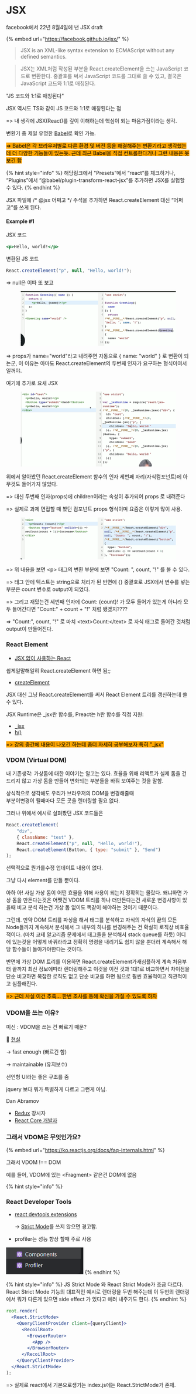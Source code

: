 # JSX

facebook에서 22년 8월4일에 낸 JSX draft

{% embed url="https://facebook.github.io/jsx/" %}

> JSX is an XML-like syntax extension to ECMAScript without any defined semantics.



> JSX는 XML처럼 작성된 부분을 React.createElement을 쓰는 JavaScript 코드로 변환한다. 중괄호를 써서 JavaScript 코드를 그대로 쓸 수 있고, 결국은 JavaScript 코드와 1:1로 매칭된다.

"JS 코드와 1:1로 매칭된다"

JSX 역시도 TS와 같이 JS 코드와 1:1로 매칭된다는 점

\=> 내 생각에 JSX(React)를 깊이 이해하는데 핵심이 되는 마음가짐이라는 생각.



변환기 중 제일 유명한 [Babel](https://babeljs.io/repl)로 확인 가능.

<mark style="background-color:orange;">=> Babel은 각 브라우저별로 다른 환경 및 버전 등을 해결해주는 변환기라고 생각했는데 더 다양한 기능들이 있는듯. 근데 최근 Babel을 직접 컨트롤한다거나 그런 내용은 못보긴 함</mark>

{% hint style="info" %}
해당링크에서   "Presets”에서 “react”를 체크하거나, “Plugins”에서 “@babel/plugin-transform-react-jsx”를 추가하면 JSX를 실험할 수 있다.
{% endhint %}



JSX 파일에 /\* @jsx 어쩌고 \*/ 주석을 추가하면 React.createElement 대신 “어쩌고”를 쓰게 된다.

#### Example #1

JSX 코드

```jsx
<p>Hello, world!</p>
```

변환된 JS 코드

```jsx
React.createElement("p", null, "Hello, world!");
```

\=> null은 이따 또 보고



<figure><img src="../../.gitbook/assets/image (5).png" alt=""><figcaption></figcaption></figure>

\=> props가 name="world"라고 내려주면 자동으로 {  name: "world" } 로 변환이 되는군, 이 이유는 아마도 React.createElement의 두번째 인자가 요구하는 형식이여서일꺼야.



여기에 추가로 요새 JSX

<figure><img src="../../.gitbook/assets/image (2).png" alt=""><figcaption></figcaption></figure>

위에서 알아봤던 React.createElement 함수의 인자 세번째 자리(자식컴포넌트)에 아무것도 들어가지 않았다.

\=> 대신 두번째 인자(props)에 children이라는 속성이 추가되어 props 로 내려준다

\=> 실제로 과제 면접할 때 봤던 컴포넌트 props 형식이며 요즘은 이렇게 많이 사용.



<figure><img src="../../.gitbook/assets/image (4).png" alt=""><figcaption></figcaption></figure>

\=> 위 내용을 보면 \<p> 태그의 변환 부분에 보면 "Count: ", count, "!" 를 볼 수 있다.&#x20;

\=> 태그 안에 텍스트는 string으로 처리가 된 반면에 {} 중괄호로 JSX에서 변수를 넣는 부분은 count 변수로 output이 되었다.

\=> 그리고 재밌는건 세번째 인자에 Count: {count}! 가 모두 들어가 있는게 아니라 모두 들어간다면 "Count:" + count + "!" 처럼 됐겠지????

\=> "Count:", count, "!" 로 마치 \<text>Count:\</text> 로 자식 태그로 들어간 것처럼 output이 만들어진다.



### React Element

* [JSX 없이 사용하는 React](https://ko.reactjs.org/docs/react-without-jsx.html)

쉽게일말해일히 React.createElement 하면 됨;;

* [createElement](https://beta.reactjs.org/reference/react/createElement)

JSX 대신 그냥 React.createElement를 써서 React Element 트리를 갱신하는데 쓸 수 있다.

JSX Runtime은 \_jsx란 함수를, Preact는 h란 함수를 직접 지원:

* [\_jsx](https://reactjs.org/blog/2020/09/22/introducing-the-new-jsx-transform.html)
* [h()](https://preactjs.com/guide/v10/api-reference/#h--createelement)

<mark style="background-color:orange;">=> 강의 중간에 내용이 나오긴 하는데 좀더 자세히 공부해보자 특히 "\_jsx"</mark>

###

### VDOM (Virtual DOM)

내 기존생각: 가상돔에 대한 이야기는 알고는 있다. 효율을 위해 리액트가 실제 돔을 건드리지 않고 가상 돔을 만들어 변화되는 부분들을 바꿔 보여주는 것을 말함.



상식적으로   생각해도 우리가 브라우저의 DOM을 변경해줄때 \
부분이변경이 될때마다 모든 곳을 렌더링할 필요 없다.

그러나 위에서 예시로 살펴봤던 JSX 코드들은

```javascript
React.createElement(
	"div",
	{ className: "test" },
	React.createElement("p", null, "Hello, world!"),
	React.createElement(Button, { type: "submit" }, "Send")
);
```

선택적으로 뭔가를수정 업데이트 내용이 없다.

그냥 다시 element를 만들 뿐이다.



아하 아! 사실 가상 돔이 어떤 효율을 위해 사용이 되는지 정확히는 몰랐다. 왜냐하면 가상 돔을  만든다는것은   어쨋건  VDOM 트리를 하나 더만든다는건 새로운 변경사항이 있을때 비교 분석 하는건 가상 돔 없이도 똑같이 해야하는 것이기 때문이다.



그런데. 만약 DOM 트리를 파싱을 해서 태그를 분석하고 자식의 자식의 끝의 모든 Node들까지 계속해서 분석해서 그 내부의 하나를 변경해주는 건 확실히 로직상 비효율 적이다. (마치 코테  알고리즘  문제에서 태그들을 분석해서 stack queue를 하듯) 어디에 있는것을 어떻게 바꿔라라고 정확히 명령을 내리기도 쉽지 않을 뿐더러 계속해서 해당 함수들이 돌아가야한다는 것이다.



반면에 가상 DOM 트리를 이용하면  React.createElement가새심플하게  계속 처음부터 끝까지 최신  정보에따라 렌더링해주고 이것을 이전 것과 1대1로 비교하면서 차이점을 단순 비교하면 복잡한 로직도 없고 단순 비교를 하면 됨으로 훨씬 효율적이고 직관적이고 심플해진다.



<mark style="background-color:orange;">=> 근데 사실 이건 추측... 한번 조사를 통해 확신을 가질 수 있도록 하자</mark>&#x20;



### VDOM을 쓰는 이유?

미신 : VDOM을 쓰는 건 빠르기 때문?

🤪  [현실](https://twitter.com/dan\_abramov/status/842329893044146176)&#x20;

→ fast enough  (빠르긴 함)

→ maintainable (유지보수)

&#x20; 선언형 UI라는 좋은 구조를 줌

&#x20; jquery 보다 뭐가 특별하게 다르고 그런게 아님.

Dan Abramov

* [Redux](https://redux.js.org/) 창시자
* [React Core 개발자](https://beta.reactjs.org/learn/meet-the-team)



### 그래서 VDOM은 무엇인가요?

{% embed url="https://ko.reactjs.org/docs/faq-internals.html" %}

그래서 VDOM !== DOM &#x20;

예를 들어, VDOM에 있는 \<Fragment> 같은건 DOM에 없음







{% hint style="info" %}
### React Developer Tools

*   [react devtools extensions](https://github.com/facebook/react/tree/main/packages/react-devtools-extensions)

    → [Strict Mode](https://ko.reactjs.org/docs/strict-mode.html)를 쓰지 않으면 경고함.
* profiler는 성능 향상 할때 주로 사용

![](../../.gitbook/assets/image.png)
{% endhint %}



{% hint style="info" %}
JS Strict Mode 와 React Strict Mode가 조금 다르다. React Strict Mode 기능의 대표적인 예시로 렌더링을 두번 해주는데 이 두번의 렌더링에서 뭐가 다른게 있으면 side effect 가 있다고 에러 내주기도 한다.
{% endhint %}

```jsx
root.render(
  <React.StrictMode>
    <QueryClientProvider client={queryClient}>
      <RecoilRoot>
        <BrowserRouter>
          <App />
        </BrowserRouter>
      </RecoilRoot>
    </QueryClientProvider>
  </React.StrictMode>
);
```

\=> 실제로 react에서 기본으로생기는 index.js에는 React.StrictMode가 존재.













